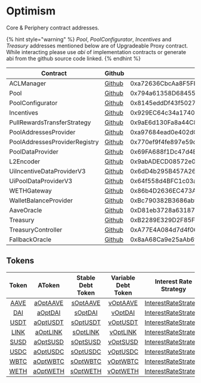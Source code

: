 # Optimism

Core & Periphery contract addresses.

{% hint style="warning" %}
_Pool_, _PoolConfigurator_, _Incentives_ and _Treasury_ addresses mentioned below are of Upgradeable Proxy contract. While interacting please use _abi_ of implementation contracts or generate abi from the github source code linked.&#x20;
{% endhint %}

| Contract                      | Github                                                                                                                                | Address                                    |
| ----------------------------- | ------------------------------------------------------------------------------------------------------------------------------------- | ------------------------------------------ |
| ACLManager                    | [Github](https://github.com/aave/aave-v3-core/blob/master/contracts/protocol/configuration/ACLManager.sol)                            | 0xa72636CbcAa8F5FF95B2cc47F3CDEe83F3294a0B |
| Pool                          | [Github](https://github.com/aave/aave-v3-core/blob/master/contracts/protocol/pool/L2Pool.sol)                                         | 0x794a61358D6845594F94dc1DB02A252b5b4814aD |
| PoolConfigurator              | [Github](https://github.com/aave/aave-v3-core/blob/master/contracts/protocol/pool/PoolConfigurator.sol)                               | 0x8145eddDf43f50276641b55bd3AD95944510021E |
| Incentives                    | [Github](https://github.com/aave/aave-v3-periphery/blob/master/contracts/rewards/RewardsController.sol)                               | 0x929EC64c34a17401F460460D4B9390518E5B473e |
| PullRewardsTransferStrategy   | [Github](https://github.com/aave/aave-v3-periphery/blob/master/contracts/rewards/transfer-strategies/PullRewardsTransferStrategy.sol) | 0x9aE6d130Fa8a44C8f1487dD767Ab6bA33ca2b498 |
| PoolAddressesProvider         | [Github](https://github.com/aave/aave-v3-core/blob/master/contracts/protocol/configuration/PoolAddressesProvider.sol)                 | 0xa97684ead0e402dC232d5A977953DF7ECBaB3CDb |
| PoolAddressesProviderRegistry | [Github](https://github.com/aave/aave-v3-core/blob/master/contracts/protocol/configuration/PoolAddressesProviderRegistry.sol)         | 0x770ef9f4fe897e59daCc474EF11238303F9552b6 |
| PoolDataProvider              | [Github](https://github.com/aave/aave-v3-core/blob/master/contracts/misc/AaveProtocolDataProvider.sol)                                | 0x69FA688f1Dc47d4B5d8029D5a35FB7a548310654 |
| L2Encoder                     | [Github](https://github.com/aave/aave-v3-core/blob/master/contracts/misc/L2Encoder.sol)                                               | 0x9abADECD08572e0eA5aF4d47A9C7984a5AA503dC |
| UiIncentiveDataProviderV3     | [Github](https://github.com/aave/aave-v3-periphery/blob/master/contracts/misc/UiIncentiveDataProviderV3.sol)                          | 0x6dD4b295B457A26CC2646aAf2519436681afb5d4 |
| UiPoolDataProviderV3          | [Github](https://github.com/aave/aave-v3-periphery/blob/master/contracts/misc/UiPoolDataProviderV3.sol)                               | 0x64f558d4BFC1c03a8c8B2ff84976fF04c762b51f |
| WETHGateway                   | [Github](https://github.com/aave/aave-v3-periphery/blob/master/contracts/misc/WETHGateway.sol)                                        | 0x86b4D2636EC473AC4A5dD83Fc2BEDa98845249A7 |
| WalletBalanceProvider         | [Github](https://github.com/aave/aave-v3-periphery/blob/master/contracts/misc/WalletBalanceProvider.sol)                              | 0xBc790382B3686abffE4be14A030A96aC6154023a |
| AaveOracle                    | [Github](https://github.com/aave/aave-v3-core/blob/master/contracts/misc/AaveOracle.sol)                                              | 0xD81eb3728a631871a7eBBaD631b5f424909f0c77 |
| Treasury                      | [Github](https://github.com/aave/aave-v3-periphery/blob/master/contracts/treasury/Collector.sol)                                      | 0xB2289E329D2F85F1eD31Adbb30eA345278F21bcf |
| TreasuryController            | [Github](https://github.com/aave/aave-v3-periphery/blob/master/contracts/treasury/CollectorController.sol)                            | 0xA77E4A084d7d4f064E326C0F6c0aCefd47A5Cb21 |
| FallbackOracle                | [Github](https://github.com/aave/aave-v3-core/blob/master/contracts/mocks/oracle/PriceOracle.sol)                                     | 0x8aA68Ca9e25aAb6f9f41bF341d12Ab407AE099E2 |

## Tokens


| Token   | AToken | Stable Debt Token  | Variable Debt Token  | Interest Rate Strategy |
| :-----: | :----: | :----------------: | :------------------: | :--------------------: |
| [AAVE](https://optimistic.etherscan.io/address/0x76fb31fb4af56892a25e32cfc43de717950c9278) | [aOptAAVE](https://optimistic.etherscan.io/address/0xf329e36C7bF6E5E86ce2150875a84Ce77f477375) | [sOptAAVE](https://optimistic.etherscan.io/address/0xfAeF6A702D15428E588d4C0614AEFb4348D83D48) | [vOptAAVE](https://optimistic.etherscan.io/address/0xE80761Ea617F66F96274eA5e8c37f03960ecC679) | [InterestRateStrategy](https://optimistic.etherscan.io/address/0xee1bac9355eaafcd1b68d272d640d870bc9b4b5c#code) |
| [DAI](https://optimistic.etherscan.io/address/0xda10009cbd5d07dd0cecc66161fc93d7c9000da1) | [aOptDAI](https://optimistic.etherscan.io/address/0x82E64f49Ed5EC1bC6e43DAD4FC8Af9bb3A2312EE) | [sOptDAI](https://optimistic.etherscan.io/address/0xd94112B5B62d53C9402e7A60289c6810dEF1dC9B) | [vOptDAI](https://optimistic.etherscan.io/address/0x8619d80FB0141ba7F184CbF22fd724116D9f7ffC)| [InterestRateStrategy](https://optimistic.etherscan.io/address/0xA9F3C3caE095527061e6d270DBE163693e6fda9D#code) |
| [USDT](https://optimistic.etherscan.io/address/0x94b008aa00579c1307b0ef2c499ad98a8ce58e58#code) | [aOptUSDT](https://optimistic.etherscan.io/address/0x6ab707aca953edaefbc4fd23ba73294241490620#code) | [sOptUSDT](https://optimistic.etherscan.io/address/0x70effc565db6eef7b927610155602d31b670e802#code) | [vOptUSDT](https://optimistic.etherscan.io/address/0xfb00ac187a8eb5afae4eace434f493eb62672df7#code) | [InterestRateStrategy](https://optimistic.etherscan.io/address/0x41B66b4b6b4c9dab039d96528D1b88f7BAF8C5A4#code) |
| [LINK](https://optimistic.etherscan.io/address/0x350a791Bfc2C21F9Ed5d10980Dad2e2638ffa7f6) | [aOptLINK](https://optimistic.etherscan.io/address/0x191c10Aa4AF7C30e871E70C95dB0E4eb77237530) | [sOptLINK](https://optimistic.etherscan.io/address/0x89D976629b7055ff1ca02b927BA3e020F22A44e4#code) | [vOptLINK](https://optimistic.etherscan.io/address/0x953A573793604aF8d41F306FEb8274190dB4aE0e) | [InterestRateStrategy](https://optimistic.etherscan.io/address/0xee1bac9355eaafcd1b68d272d640d870bc9b4b5c#code) |
| [SUSD](https://optimistic.etherscan.io/address/0x8c6f28f2f1a3c87f0f938b96d27520d9751ec8d9) | [aOptSUSD](https://optimistic.etherscan.io/address/0x6d80113e533a2C0fe82EaBD35f1875DcEA89Ea97) | [sOptSUSD](https://optimistic.etherscan.io/address/0xF15F26710c827DDe8ACBA678682F3Ce24f2Fb56E#code) | [vOptSUSD](https://optimistic.etherscan.io/address/0x4a1c3aD6Ed28a636ee1751C69071f6be75DEb8B8) | [InterestRateStrategy](https://optimistic.etherscan.io/address/0x41B66b4b6b4c9dab039d96528D1b88f7BAF8C5A4#code) |
| [USDC](https://optimistic.etherscan.io/address/0x7f5c764cbc14f9669b88837ca1490cca17c31607) | [aOptUSDC](https://optimistic.etherscan.io/address/0x625E7708f30cA75bfd92586e17077590C60eb4cD) | [sOptUSDC](https://optimistic.etherscan.io/address/0x307ffe186F84a3bc2613D1eA417A5737D69A7007#code) | [vOptUSDC](https://optimistic.etherscan.io/address/0xFCCf3cAbbe80101232d343252614b6A3eE81C989) | [InterestRateStrategy](https://optimistic.etherscan.io/address/0x41B66b4b6b4c9dab039d96528D1b88f7BAF8C5A4#code) |
| [WBTC](https://optimistic.etherscan.io/address/0x68f180fcce6836688e9084f035309e29bf0a2095) | [aOptWBTC](https://optimistic.etherscan.io/address/0x078f358208685046a11C85e8ad32895DED33A249) | [sOptWBTC](https://optimistic.etherscan.io/address/0x633b207Dd676331c413D4C013a6294B0FE47cD0e#code) | [vOptWBTC](https://optimistic.etherscan.io/address/0x92b42c66840C7AD907b4BF74879FF3eF7c529473) | [InterestRateStrategy](https://optimistic.etherscan.io/address/0xee1bac9355eaafcd1b68d272d640d870bc9b4b5c#code) |
| [WETH](https://optimistic.etherscan.io/address/0x4200000000000000000000000000000000000006) | [aOptWETH](https://optimistic.etherscan.io/address/0xe50fA9b3c56FfB159cB0FCA61F5c9D750e8128c8) | [sOptWETH](https://optimistic.etherscan.io/address/0xD8Ad37849950903571df17049516a5CD4cbE55F6#code) | [vOptWETH](https://optimistic.etherscan.io/address/0x0c84331e39d6658Cd6e6b9ba04736cC4c4734351) | [InterestRateStrategy](https://optimistic.etherscan.io/address/0xee1bac9355eaafcd1b68d272d640d870bc9b4b5c#code) |
